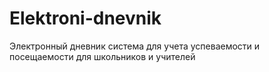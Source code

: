 # Elektroni-dnevnik
Электронный дневник система для учета успеваемости и посещаемости для школьников и учителей
